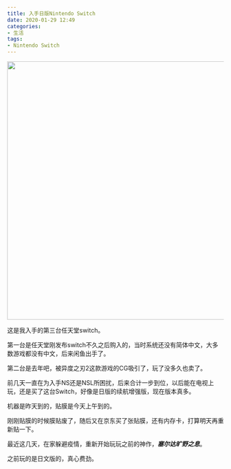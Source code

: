 ```yaml
---
title: 入手日版Nintendo Switch
date: 2020-01-29 12:49
categories:
- 生活
tags:
- Nintendo Switch
---
```


<img src="https://images.shiguangping.com/imgs/202001/IMG_5103.JPG" width=600>

这是我入手的第三台任天堂switch。

第一台是任天堂刚发布switch不久之后购入的，当时系统还没有简体中文，大多数游戏都没有中文，后来闲鱼出手了。

第二台是去年吧，被异度之刃2这款游戏的CG吸引了，玩了没多久也卖了。

前几天一直在为入手NS还是NSL所困扰，后来合计一步到位，以后能在电视上玩，还是买了这台Switch，好像是日版的续航增强版，现在版本真多。

机器是昨天到的，贴膜是今天上午到的。

刚刚贴膜的时候膜贴废了，随后又在京东买了张贴膜，还有内存卡，打算明天再重新贴一下。

最近这几天，在家躲避疫情，重新开始玩玩之前的神作，***塞尔达旷野之息***。

之前玩的是日文版的，真心费劲。
